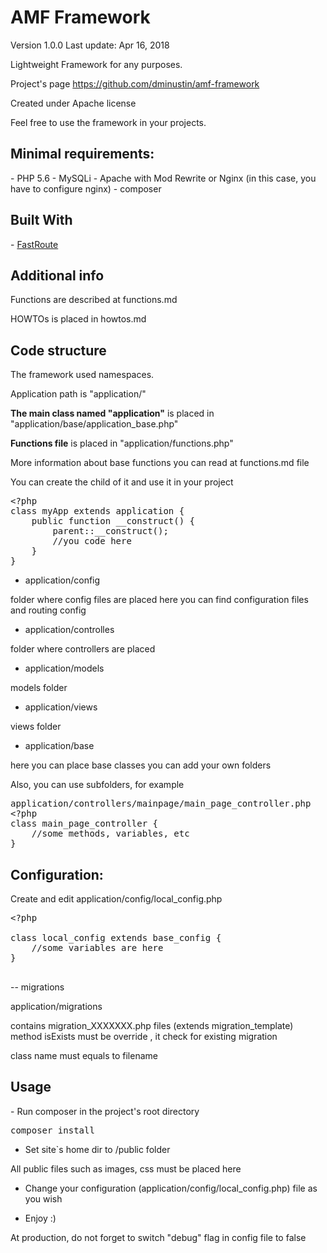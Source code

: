<h1>AMF Framework</h1>

Version 1.0.0
Last update: Apr 16, 2018

Lightweight Framework for any purposes.

Project's page
https://github.com/dminustin/amf-framework

Created under Apache license

Feel free to use the framework in your projects.

<h2>Minimal requirements:</h2>
- PHP 5.6
- MySQLi
- Apache with Mod Rewrite or Nginx (in this case, you have to configure nginx)
- composer



<h2>Built With</h2>
- <a href="https://github.com/nikic/FastRoute" target="_blank">FastRoute</a>

<h2>Additional info</h2>
Functions are described at functions.md

HOWTOs is placed in howtos.md

<h2>Code structure</h2>

The framework used namespaces.

Application path is "application/"


**The main class named "application"** is placed in "application/base/application_base.php"

**Functions file** is placed in "application/functions.php"

More information about base functions you can read at functions.md file


You can create the child of it and use it in your project

<pre>
&lt;?php
class myApp extends application {
    public function __construct() {
        parent::__construct();
        //you code here
    }
}
</pre>

- application/config

folder where config files are placed
here you can find configuration files and routing config

- application/controlles

folder where controllers are placed

- application/models

models folder

- application/views

views folder

- application/base

here you can place base classes
you can add your own folders

Also, you can use subfolders, for example
<pre>
application/controllers/mainpage/main_page_controller.php
&lt;?php
class main_page_controller {
    //some methods, variables, etc
}
</pre>


<h2>Configuration:</h2>

Create and edit application/config/local_config.php

<pre>
&lt;?php

class local_config extends base_config {
    //some variables are here
}

</pre>

-- migrations

application/migrations

contains migration_XXXXXXX.php files (extends migration_template)
method isExists must be override , it check for existing migration

class name must equals to filename


<h2>Usage</h2>
- Run composer in the project's root directory
<pre>composer install</pre>

- Set site`s home dir to /public folder

All public files such as images, css must be placed here

- Change your configuration (application/config/local_config.php) file as you wish

- Enjoy :)

At production, do not forget to switch "debug" flag in config file to false 